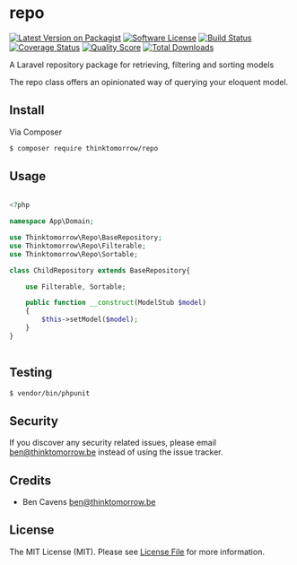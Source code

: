 # repo

[![Latest Version on Packagist][ico-version]][link-packagist]
[![Software License][ico-license]](LICENSE.md)
[![Build Status][ico-travis]][link-travis]
[![Coverage Status][ico-scrutinizer]][link-scrutinizer]
[![Quality Score][ico-code-quality]][link-code-quality]
[![Total Downloads][ico-downloads]][link-downloads]

A Laravel repository package for retrieving, filtering and sorting models

The repo class offers an opinionated way of querying your eloquent model.

## Install

Via Composer

``` bash
$ composer require thinktomorrow/repo
```

## Usage

``` php
    
<?php

namespace App\Domain;

use Thinktomorrow\Repo\BaseRepository;
use Thinktomorrow\Repo\Filterable;
use Thinktomorrow\Repo\Sortable;

class ChildRepository extends BaseRepository{

    use Filterable, Sortable;

    public function __construct(ModelStub $model)
    {
        $this->setModel($model);
    }
}
    
```

## Testing

``` bash
$ vendor/bin/phpunit
```

## Security

If you discover any security related issues, please email ben@thinktomorrow.be instead of using the issue tracker.

## Credits

- Ben Cavens <ben@thinktomorrow.be>

## License

The MIT License (MIT). Please see [License File](LICENSE.md) for more information.

[ico-version]: https://img.shields.io/packagist/v/thinktomorrow/repo.svg?style=flat-square
[ico-license]: https://img.shields.io/badge/license-MIT-brightgreen.svg?style=flat-square
[ico-travis]: https://img.shields.io/travis/thinktomorrow/repo/master.svg?style=flat-square
[ico-scrutinizer]: https://img.shields.io/scrutinizer/coverage/g/thinktomorrow/repo.svg?style=flat-square
[ico-code-quality]: https://img.shields.io/scrutinizer/g/thinktomorrow/repo.svg?style=flat-square
[ico-downloads]: https://img.shields.io/packagist/dt/thinktomorrow/repo.svg?style=flat-square

[link-packagist]: https://packagist.org/packages/thinktomorrow/repo
[link-travis]: https://travis-ci.org/thinktomorrow/repo
[link-scrutinizer]: https://scrutinizer-ci.com/g/thinktomorrow/repo/code-structure
[link-code-quality]: https://scrutinizer-ci.com/g/thinktomorrow/repo
[link-downloads]: https://packagist.org/packages/thinktomorrow/repo
[link-author]: https://github.com/bencavens